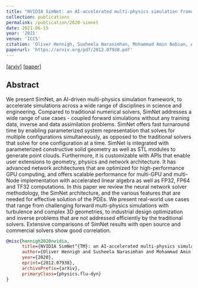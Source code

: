 ```yaml
---
title: "NVIDIA SimNet: an AI-accelerated multi-physics simulation framework"
collection: publications
permalink: /publication/2020-simnet
date: 2021-06-15
year: '2021'
venue: 'ICCS'
citation: 'Oliver Hennigh, Susheela Narasimhan, Mohammad Amin Nabian, Akshay Subramaniam, Kaustubh Tangsali, Zhiwei Fang, Max Rietmann, <b>Wonmin Byeon</b>, Sanjay Choudhry <b>|</b> <i>ICCS 2021</i> '
paperurl: 'https://arxiv.org/pdf/2012.07938.pdf'
---
```

[[arxiv]](https://arxiv.org/pdf/2012.07938.pdf) [[paper]](https://link.springer.com/epdf/10.1007/978-3-030-77977-1_36?sharing_token=0W5gk5Wz7uwn7wVSsOfH7fe4RwlQNchNByi7wbcMAY7nv7nWD0YReyanOIjHEHpAW4s7PSMqqHouVhQg_GYCNPHl8_yHBWipX5LfgCfR0QviXp19FTuSfW_Np8qLXSayV9i0-E7XRFZHI6F4aufH2JZREqKsNhb3iSgSaaqwcJg%3D)

## Abstract
We present SimNet, an AI-driven multi-physics simulation framework, to accelerate simulations across a wide range of disciplines in science and engineering. Compared to traditional numerical solvers, SimNet addresses a wide range of use cases - coupled forward simulations without any training data, inverse and data assimilation problems. SimNet offers fast turnaround time by enabling parameterized system representation that solves for multiple configurations simultaneously, as opposed to the traditional solvers that solve for one configuration at a time. SimNet is integrated with parameterized constructive solid geometry as well as STL modules to generate point clouds. Furthermore, it is customizable with APIs that enable user extensions to geometry, physics and network architecture. It has advanced network architectures that are optimized for high-performance GPU computing, and offers scalable performance for multi-GPU and multi-Node implementation with accelerated linear algebra as well as FP32, FP64 and TF32 computations. In this paper we review the neural network solver methodology, the SimNet architecture, and the various features that are needed for effective solution of the PDEs. We present real-world use cases that range from challenging forward multi-physics simulations with turbulence and complex 3D geometries, to industrial design optimization and inverse problems that are not addressed efficiently by the traditional solvers. Extensive comparisons of SimNet results with open source and commercial solvers show good correlation. 


```bib
@misc{hennigh2020nvidia,
      title={NVIDIA SimNet^{TM}: an AI-accelerated multi-physics simulation framework}, 
      author={Oliver Hennigh and Susheela Narasimhan and Mohammad Amin Nabian and Akshay Subramaniam and Kaustubh Tangsali and Max Rietmann and Jose del Aguila Ferrandis and Wonmin Byeon and Zhiwei Fang and Sanjay Choudhry},
      year={2020},
      eprint={2012.07938},
      archivePrefix={arXiv},
      primaryClass={physics.flu-dyn}
}
```


